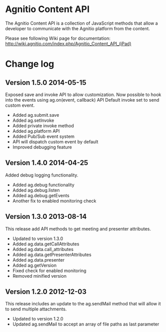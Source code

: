 # Agnitio Content API

The Agnitio Content API is a collection of JavaScript methods that allow a developer to communicate with the Agnitio platform from the content.

Please see following Wiki page for documentation: http://wiki.agnitio.com/index.php/Agnitio_Content_API_(iPad)

# Change log

## Version 1.5.0 2014-05-15

Exposed save and invoke API to allow customization.
Now possible to hook into the events using ag.on(event, callback) API
Default invoke set to send custom event.

- Added ag.submit.save
- Added ag.setInvoke
- Added private invoke method
- Added ag.platform API
- Added Pub/Sub event system
- API will dispatch custom event by default
- Improved debugging feature

## Version 1.4.0 2014-04-25

Added debug logging functionality.

- Added ag.debug functionality
- Added ag.debug.listen
- Added ag.debug.getEvents
- Another fix to enabled monitoring check

## Version 1.3.0 2013-08-14

This release add API methods to get meeting and presenter attributes.

- Updated to version 1.3.0
- Added ag.data.getCallAttributes
- Added ag.data.call_attributes
- Added ag.data.getPresenterAttributes
- Added ag.data.presenter
- Added ag.getVersion
- Fixed check for enabled monitoring
- Removed minified version

## Version 1.2.0 2012-12-03

This release includes an update to the ag.sendMail method that will allow it to send multiple attachments.

- Updated to version 1.2.0
- Updated ag.sendMail to accept an array of file paths as last parameter